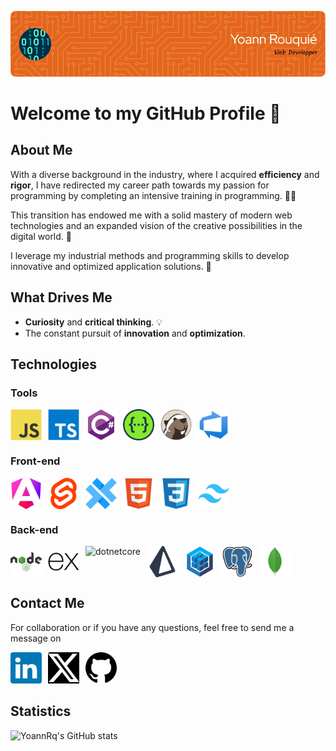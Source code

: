 ![Header](github-header-image.png)

# Welcome to my GitHub Profile 👋

## About Me

With a diverse background in the industry, where I acquired **efficiency** and **rigor**, I have redirected my career path towards my passion for programming by completing an intensive training in programming. 👨‍💻

This transition has endowed me with a solid mastery of modern web technologies and an expanded vision of the creative possibilities in the digital world. 🧠

I leverage my industrial methods and programming skills to develop innovative and optimized application solutions. 🧰

## What Drives Me

- **Curiosity** and **critical thinking**. 💡
- The constant pursuit of **innovation** and **optimization**.

## Technologies

### Tools

<div style="display: flex; flex-direction: row; gap: 10px;">
    <img src="https://raw.githubusercontent.com/devicons/devicon/master/icons/javascript/javascript-original.svg" alt="javascript" height="50">
    <img src="https://raw.githubusercontent.com/devicons/devicon/master/icons/typescript/typescript-original.svg" alt="typescript" height="50">
    <img src="https://raw.githubusercontent.com/devicons/devicon/master/icons/csharp/csharp-original.svg" alt="csharp" height="50">
    <img src="https://raw.githubusercontent.com/devicons/devicon/master/icons/swagger/swagger-original.svg" alt="swagger" height="50">
    <img src="https://raw.githubusercontent.com/devicons/devicon/master/icons/dbeaver/dbeaver-original.svg" alt="dbeaver" height="50">
    <img src="https://raw.githubusercontent.com/devicons/devicon/master/icons/azuredevops/azuredevops-original.svg" alt="azuredevops" height="50">
</div>

### Front-end

<div style="display: flex; flex-direction: row; gap: 10px;">
    <img src="https://raw.githubusercontent.com/devicons/devicon/master/icons/angular/angular-original.svg" alt="angular" height="50">
    <img src="https://raw.githubusercontent.com/devicons/devicon/master/icons/svelte/svelte-original.svg" alt="svelte" height="50">
    <img src="https://raw.githubusercontent.com/devicons/devicon/master/icons/capacitor/capacitor-original.svg" alt="capacitor" height="50">
    <img src="https://raw.githubusercontent.com/devicons/devicon/master/icons/html5/html5-original.svg" alt="html5" height="50">
    <img src="https://raw.githubusercontent.com/devicons/devicon/master/icons/css3/css3-original.svg" alt="css3" height="50">
    <img src="https://raw.githubusercontent.com/devicons/devicon/master/icons/tailwindcss/tailwindcss-original.svg" alt="tailwindcss" height="50">
</div>

### Back-end

<div style="display: flex; flex-direction: row; gap: 10px;">
    <img src="https://raw.githubusercontent.com/devicons/devicon/master/icons/nodejs/nodejs-original-wordmark.svg" alt="nodejs" height="50">
    <img src="https://raw.githubusercontent.com/devicons/devicon/master/icons/express/express-original.svg" alt="express" height="50">
    <img src="https://raw.githubusercontent.com/devicons/devicon/master/icons/dotnetcore/dotnetcore-original-wordmark.svg" alt="dotnetcore" height="50">
    <img src="https://raw.githubusercontent.com/devicons/devicon/master/icons/prisma/prisma-original.svg" alt="prisma" height="50">
    <img src="https://raw.githubusercontent.com/devicons/devicon/master/icons/sequelize/sequelize-original.svg" alt="sequelize" height="50">
    <img src="https://raw.githubusercontent.com/devicons/devicon/master/icons/postgresql/postgresql-original.svg" alt="postgresql" height="50">
    <img src="https://raw.githubusercontent.com/devicons/devicon/master/icons/mongodb/mongodb-original.svg" alt="mongodb" height="50">
</div>

## Contact Me

For collaboration or if you have any questions, feel free to send me a message on

<div style="display: flex; flex-direction: row; gap: 10px;">
  <a href="https://www.linkedin.com/in/yoannrouquie">
    <img src="https://raw.githubusercontent.com/CLorant/readme-social-icons/main/large/filled/linkedin.svg" alt="linkedin" height="50">
  </a>
  <a href="https://x.com/YoannRq">
    <img src="https://raw.githubusercontent.com/CLorant/readme-social-icons/main/large/filled/twitter-x.svg" alt="X Twitter" height="50">
  </a>
  <a href="https://github.com/yoannrq">
    <img src="https://raw.githubusercontent.com/CLorant/readme-social-icons/main/large/filled/github.svg" alt="Github" height="50">
  </a>
</div>

## Statistics

![YoannRq's GitHub stats](https://github-readme-stats.vercel.app/api?username=yoannrq&count_private=true&show_icons=true&theme=dracula)
